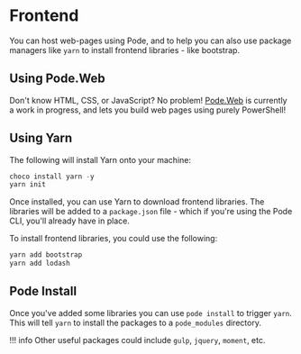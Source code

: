 # Frontend

You can host web-pages using Pode, and to help you can also use package managers like `yarn` to install frontend libraries - like bootstrap.

## Using Pode.Web

Don't know HTML, CSS, or JavaScript? No problem! [Pode.Web](https://github.com/Badgerati/Pode.Web) is currently a work in progress, and lets you build web pages using purely PowerShell!

## Using Yarn

The following will install Yarn onto your machine:

```powershell
choco install yarn -y
yarn init
```

Once installed, you can use Yarn to download frontend libraries. The libraries will be added to a `package.json` file - which if you're using the Pode CLI, you'll already have in place.

To install frontend libraries, you could use the following:

```powershell
yarn add bootstrap
yarn add lodash
```

## Pode Install

Once you've added some libraries you can use `pode install` to trigger `yarn`. This will tell `yarn` to install the packages to a `pode_modules` directory.

!!! info
    Other useful packages could include `gulp`, `jquery`, `moment`, etc.
